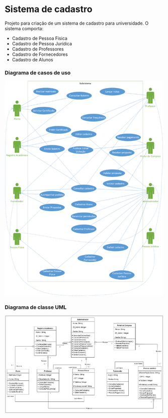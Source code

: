 # Sistema de cadastro
Projeto para criação de um sistema de cadastro para universidade. O sistema comporta:

- Cadastro de Pessoa Física ​
- Cadastro de Pessoa Jurídica ​
- Cadastro de Professores ​
- Cadastro de Fornecedores ​
- Cadastro de Alunos


### Diagrama de casos de uso
<img src="assets\img\diagrama-de-casos-de-uso.png">

### Diagrama de classe UML
<img src="assets\img\diagframa-de-classe-uml.png">